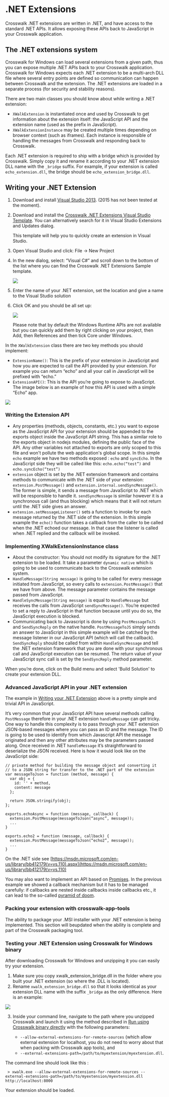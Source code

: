 # .NET Extensions

Crosswalk .NET extensions are written in .NET, and have access to the standard .NET APIs. It allows exposing these APIs back to JavaScript in your Crosswalk application.

## The .NET extensions system
Crosswalk for Windows can load several extensions from a given path, thus you can expose multiple .NET APIs back to your Crosswalk application. Crosswalk for Windows expects each .NET extension to be a multi-arch DLL file where several entry points are defined so communication can happen between Crosswalk and the extension. The .NET extensions are loaded in a separate process (for security and stability reasons).

There are two main classes you should know about while writing a .NET extension:

*   `XWalkExtension` is instantiated once and used by Crosswalk to get information about the extension itself: the JavaScript API and the extension name (used as the prefix in JavaScript).
*   `XWalkExtensionInstance` may be created multiple times depending on browser context (such as iframes). Each instance is responsible of handling the messages from Crosswalk and responding back to Crosswalk.

Each .NET extension is required to ship with a bridge which is provided by Crosswalk. Simply copy it and rename it according to your .NET extension DLL name with the `_bridge` suffix.  For example, if your extension is called `echo_extension.dll`, the bridge should be `echo_extension_bridge.dll`.

## <a class='doc-anchor' id='Writing-your-Net-Extension'></a>Writing your .NET Extension
1. Download and install [Visual Studio 2013](https://www.visualstudio.com/en-us/downloads/download-visual-studio-vs.aspx). (2015 has not been tested at the moment).

2. Download and install the [Crosswalk .NET Extensions Visual Studio Template](https://visualstudiogallery.msdn.microsoft.com/51e648be-c91a-40fa-9d13-8f49ec134e86). You can alternatively search for it in Visual Studio Extensions and Updates dialog.

   This template will help you to quickly create an extension in Visual Studio.

3. Open Visual Studio and click: File -> New Project

4. In the new dialog, select: “Visual C#” and scroll down to the bottom of the list where you can find the Crosswalk .NET Extensions Sample template.
    
   <a href="/assets/win5-new-project.png"><img src="/assets/win5-new-project.png" style="display: block; margin: 0 auto"/></a>

5. Enter the name of your .NET extension, set the location and give a name to the Visual Studio solution

6. Click OK and you should be all set up:

   <a href="/assets/win6-visual-studio.png"><img src="/assets/win6-visual-studio.png" style="display: block; margin: 0 auto"/></a>
   
   Please note that by default the Windows Runtime APIs are not available but you can quickly add them by right clicking on your project, then Add, then References and then tick Core under Windows.

In the `XWalkExtension` class there are two key methods you should implement:

*   `ExtensionName()`: This is the prefix of your extension in JavaScript and how you are expected to call the API provided by your extension. For example you can return “echo” and all your call in JavaScript will be prefixed with “echo.”
*   `ExtensionAPI()`: This is the API you’re going to expose to JavaScript. The image below is an example of how this API is used with a simple “Echo” app.

   <a href="/assets/win7-extension-config.png"><img src="/assets/win7-extension-config.png" style="display: block; margin: 0 auto"/></a>

### Writing the Extension API

*   Any properties (methods, objects, constants, etc.) you want to expose as the JavaScript API for your extension should be appended to the exports object inside the JavaScript API string. This has a similar role to the exports object in nodejs modules, defining the public face of the API. Any other variables not attached to exports are only scoped to this file and won't pollute the web application's global scope. In this simple `echo` example we have two methods exposed : `echo` and `syncEcho`. In the JavaScript side they will be called like this: `echo.echo(“test”)` and `echo.syncEcho(“test”)`
*   `extension` object is set by the .NET extension framework and contains methods to communicate with the .NET side of your extension: `extension.PostMessage()` and `extension.internal.sendSyncMessage()`. The former is simple, it sends a message from JavaScript to .NET which will be responsible to handle it. `sendSyncMessage` is similar however it is a synchronous call (and thus blocking) which means that it will not return until the .NET side gives an answer.
*   `extension.setMessageListener()` sets a function to invoke for each message returned by the .NET side of the extension. In this simple example the `echo()` function takes a callback from the caller to be called when the .NET echoed our message. In that case the listener is called when .NET replied and the callback will be invoked.

### Implementing XWalkExtensionInstance class

*   About the constructor: You should not modify its signature for the .NET extension to be loaded. It take a parameter `dynamic native` which is going to be used to communicate back to the Crosswalk extension system.
*   `HandleMessage(String message)` is going to be called for every message initiated from JavaScript, so every calls to `extension.PostMessage()` that we have from above. The message parameter contains the message passed from JavaScript.
*   `HandleSyncMessage(String message)` is equal to `HandleMessage` but receives the calls from JavaScript `sendSyncMessage()`. You’re expected to set a reply to JavaScript in that function because until you do so, the JavaScript execution is blocked.
*   Communicating back to Javascript is done by using `PostMessageToJS` and `SendSyncReply` on the native handle. `PostMessageToJS` simply sends an answer to JavaScript in this simple example will be catched by the message listener in our JavaScript API (which will call the callback). `SendSyncReply` should be called from within `HandleSyncMessage` and tell the .NET extension framework that you are done with your synchronous call and JavaScript execution can be resumed. The return value of your JavaScript sync call is set by the `SendSyncReply` method parameter.

When you’re done, click on the Build menu and select 'Build Solution' to create your extension DLL.

### Advanced JavaScript API in your .NET extension

The example in <a href="#Writing-your-Net-Extension">Writing your .NET Extension</a> above is a pretty simple and trivial API in JavaScript.

It’s very common that your JavaScript API have several methods calling `PostMessage` therefore in your .NET extension `handleMessage` can get tricky. One way to handle this complexity is to pass through your .NET extension JSON-based messages where you can pass an ID and the message. The ID is going to be used to identify from which Javascript API the message originated and then any other attributes may be the parameters passed along. Once received in .NET `handleMessage` it’s straightforward to deserialize the JSON received. Here is how it would look like on the JavaScript side:

```
// private method for building the message object and converting it
// to a JSON string for transfer to the .NET part of the extension
var messageToJson = function (method, message) {
  var obj = {
    id: '' + method,
    content: message
  };

  return JSON.stringify(obj);
};

exports.echoAsync = function (message, callback) {
  extension.PostMessage(messageToJson(“async”, message));
  ...
}

exports.echo2 = function (message, callback) { 
  extension.PostMessage(messageToJson(“echo2”, message));
  ...
}
```

On the .NET side see [https://msdn.microsoft.com/en-us/library/bb412179(v=vs.110).aspx](https://msdn.microsoft.com/en-us/library/bb412179(v=vs.110)

You may also want to implement an API based on [Promises](http://promises-aplus.github.io/promises-spec/). In the previous example we showed a callback mechanism but it has to be managed carefully: if callbacks are nested inside callbacks inside callbacks etc., it can lead to the so-called [pyramid of doom](https://github.com/survivejs/js_tricks_and_tips/blob/master/common_problems/pyramid.md).


### Packing your extension with crosswalk-app-tools
The ability to package your .MSI installer with your .NET extension is being implemented.  This section will beupdated when the ability is complete and part of the Crosswalk packaging tool.

### Testing your .NET Extension using Crosswalk for Windows binary
After downloading Crosswalk for Windows and unzipping it you can easily try your extension.

1.  Make sure you copy xwalk_extension_bridge.dll in the folder where you built your .NET extension (so where the .DLL is located).
2.  Rename `xwalk_extension_bridge.dll` so that it looks identical as your extension DLL name with the suffix `_bridge` as the only difference. Here is an example:

   <img src="/assets/win9-extension-net-bridge.png" style="display: block; margin: 0 auto"/>

3.  Inside your command line, navigate to the path where you unzipped Crosswalk and launch it using the method described in <a href="/documentation/windows/run_on_windows.html#Run-using-Crosswalk-binary-directly">Run using Crosswalk binary directly</a> with the following parameters:

    *  `--allow-external-extensions-for-remote-sources` (which allow external extension for localhost, you do not need to worry about that when packing with Crosswalk app tools), and
    *  `--external-extensions-path=/path/to/myextension/myextension.dll`.
  
  The command line should look like this :
   ```
    > xwalk.exe --allow-external-extensions-for-remote-sources --external-extensions-path=/path/to/myextension/myextension.dll http://localhost:8000
   ```

Your extension should be loaded.

